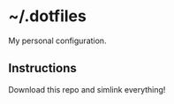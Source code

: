 # ~/.dotfiles
My personal configuration.

## Instructions
Download this repo and simlink everything!
